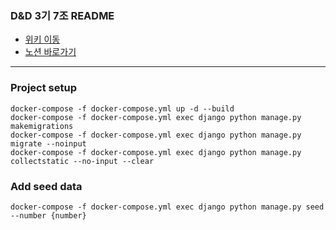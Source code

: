### D&D 3기 7조 README

* [위키 이동](https://github.com/dnd-mentee-3rd/dnd-mentee-3rd-7-repo/wiki)
* [노션 바로가기](https://www.notion.so/Index-eb8608900f264739af9c330b4e7c7b29)

--- 

### Project setup 

```
docker-compose -f docker-compose.yml up -d --build
docker-compose -f docker-compose.yml exec django python manage.py makemigrations
docker-compose -f docker-compose.yml exec django python manage.py migrate --noinput
docker-compose -f docker-compose.yml exec django python manage.py collectstatic --no-input --clear
```


### Add seed data

```
docker-compose -f docker-compose.yml exec django python manage.py seed --number {number}
```








